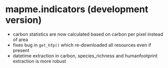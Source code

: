 # mapme.indicators (development version)

* carbon statistics are now calculated based on carbon per pixel instead of area
* fixes bug in `get_hfp()` which re-downloaded all resources even if present
* datetime extraction in carbon, species_richness and humanfootprint extraction
  is more robust
